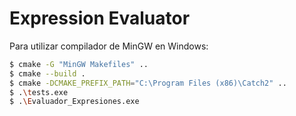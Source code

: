# Expression Evaluator

Para utilizar compilador de MinGW en Windows:
```bash
$ cmake -G "MinGW Makefiles" ..
$ cmake --build .
$ cmake -DCMAKE_PREFIX_PATH="C:\Program Files (x86)\Catch2" .. 
$ .\tests.exe   
$ .\Evaluador_Expresiones.exe
```

